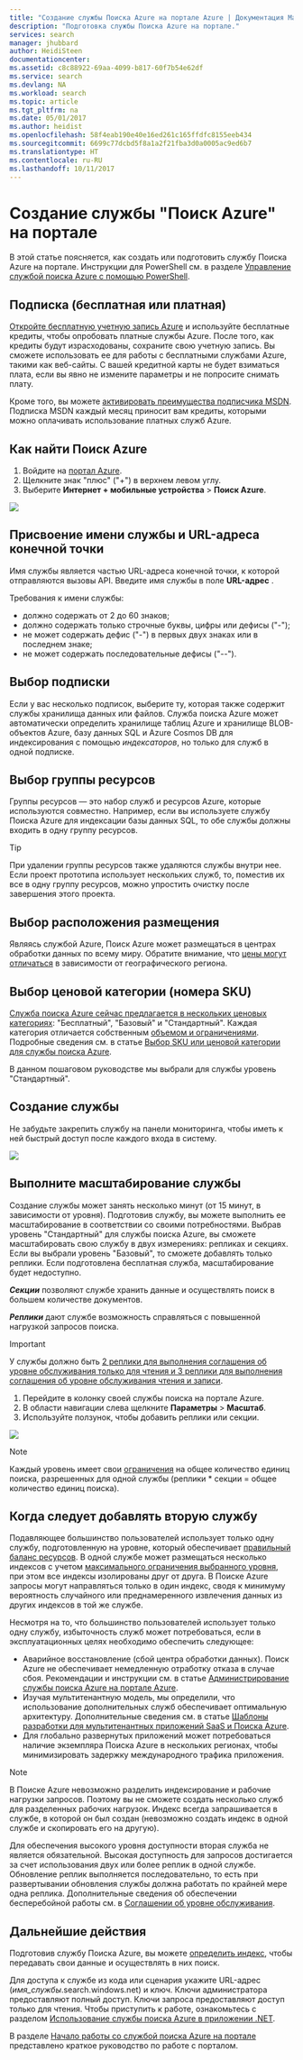 ```yaml
---
title: "Создание службы Поиска Azure на портале Azure | Документация Майкрософт"
description: "Подготовка службы Поиска Azure на портале."
services: search
manager: jhubbard
author: HeidiSteen
documentationcenter: 
ms.assetid: c8c88922-69aa-4099-b817-60f7b54e62df
ms.service: search
ms.devlang: NA
ms.workload: search
ms.topic: article
ms.tgt_pltfrm: na
ms.date: 05/01/2017
ms.author: heidist
ms.openlocfilehash: 58f4eab190e40e16ed261c165ffdfc8155eeb434
ms.sourcegitcommit: 6699c77dcbd5f8a1a2f21fba3d0a0005ac9ed6b7
ms.translationtype: HT
ms.contentlocale: ru-RU
ms.lasthandoff: 10/11/2017
---
```

# <a name="create-an-azure-search-service-in-the-portal"></a>Создание службы "Поиск Azure" на портале

В этой статье поясняется, как создать или подготовить службу Поиска Azure на портале. Инструкции для PowerShell см. в разделе [Управление службой поиска Azure с помощью PowerShell](search-manage-powershell.md).

## <a name="subscribe-free-or-paid"></a>Подписка (бесплатная или платная)

[Откройте бесплатную учетную запись Azure](https://azure.microsoft.com/pricing/free-trial/?WT.mc_id=A261C142F) и используйте бесплатные кредиты, чтобы опробовать платные службы Azure. После того, как кредиты будут израсходованы, сохраните свою учетную запись. Вы сможете использовать ее для работы с бесплатными службами Azure, такими как веб-сайты. С вашей кредитной карты не будет взиматься плата, если вы явно не измените параметры и не попросите снимать плату.

Кроме того, вы можете [активировать преимущества подписчика MSDN](https://azure.microsoft.com/pricing/member-offers/msdn-benefits-details/?WT.mc_id=A261C142F). Подписка MSDN каждый месяц приносит вам кредиты, которыми можно оплачивать использование платных служб Azure. 

## <a name="find-azure-search"></a>Как найти Поиск Azure
1. Войдите на [портал Azure](https://portal.azure.com/).
2. Щелкните знак "плюс" ("+") в верхнем левом углу.
3. Выберите **Интернет + мобильные устройства** > **Поиск Azure**.

![](./media/search-create-service-portal/find-search2.png)

## <a name="name-the-service-and-url-endpoint"></a>Присвоение имени службы и URL-адреса конечной точки

Имя службы является частью URL-адреса конечной точки, к которой отправляются вызовы API. Введите имя службы в поле **URL-адрес** . 

Требования к имени службы:
   * должно содержать от 2 до 60 знаков;
   * должно содержать только строчные буквы, цифры или дефисы ("-");
   * не может содержать дефис ("-") в первых двух знаках или в последнем знаке;
   * не может содержать последовательные дефисы ("--").

## <a name="select-a-subscription"></a>Выбор подписки
Если у вас несколько подписок, выберите ту, которая также содержит службы хранилища данных или файлов. Служба поиска Azure может автоматически определить хранилище таблиц Azure и хранилище BLOB-объектов Azure, базу данных SQL и Azure Cosmos DB для индексирования с помощью *индексаторов*, но только для служб в одной подписке.

## <a name="select-a-resource-group"></a>Выбор группы ресурсов
Группы ресурсов — это набор служб и ресурсов Azure, которые используются совместно. Например, если вы используете службу Поиска Azure для индексации базы данных SQL, то обе службы должны входить в одну группу ресурсов.

> [!TIP]
> При удалении группы ресурсов также удаляются службы внутри нее. Если проект прототипа использует нескольких служб, то, поместив их все в одну группу ресурсов, можно упростить очистку после завершения этого проекта. 

## <a name="select-a-hosting-location"></a>Выбор расположения размещения 
Являясь службой Azure, Поиск Azure может размещаться в центрах обработки данных по всему миру. Обратите внимание, что [цены могут отличаться](https://azure.microsoft.com/pricing/details/search/) в зависимости от географического региона.

## <a name="select-a-pricing-tier-sku"></a>Выбор ценовой категории (номера SKU)
[Служба поиска Azure сейчас предлагается в нескольких ценовых категориях](https://azure.microsoft.com/pricing/details/search/): "Бесплатный", "Базовый" и "Стандартный". Каждая категория отличается собственным [объемом и ограничениями](search-limits-quotas-capacity.md). Подробные сведения см. в статье [Выбор SKU или ценовой категории для службы поиска Azure](search-sku-tier.md).

В данном пошаговом руководстве мы выбрали для службы уровень "Стандартный".

## <a name="create-your-service"></a>Создание службы

Не забудьте закрепить службу на панели мониторинга, чтобы иметь к ней быстрый доступ после каждого входа в систему.

![](./media/search-create-service-portal/new-service2.png)

## <a name="scale-your-service"></a>Выполните масштабирование службы
Создание службы может занять несколько минут (от 15 минут, в зависимости от уровня). Подготовив службу, вы можете выполнить ее масштабирование в соответствии со своими потребностями. Выбрав уровень "Стандартный" для службы поиска Azure, вы сможете масштабировать свою службу в двух измерениях: репликах и секциях. Если вы выбрали уровень "Базовый", то сможете добавлять только реплики. Если подготовлена бесплатная служба, масштабирование будет недоступно.

***Секции*** позволяют службе хранить данные и осуществлять поиск в большем количестве документов.

***Реплики*** дают службе возможность справляться с повышенной нагрузкой запросов поиска.

> [!Important]
> У службы должно быть [2 реплики для выполнения соглашения об уровне обслуживания только для чтения и 3 реплики для выполнения соглашения об уровне обслуживания чтения и записи](https://azure.microsoft.com/support/legal/sla/search/v1_0/).

1. Перейдите в колонку своей службы поиска на портале Azure.
2. В области навигации слева щелкните **Параметры** > **Масштаб**.
3. Используйте ползунок, чтобы добавить реплики или секции.

![](./media/search-create-service-portal/settings-scale.png)

> [!Note] 
> Каждый уровень имеет свои [ограничения](search-limits-quotas-capacity.md) на общее количество единиц поиска, разрешенных для одной службы (реплики * секции = общее количество единиц поиска).

## <a name="when-to-add-a-second-service"></a>Когда следует добавлять вторую службу

Подавляющее большинство пользователей использует только одну службу, подготовленную на уровне, который обеспечивает [правильный баланс ресурсов](search-sku-tier.md). В одной службе может размещаться несколько индексов с учетом [максимального ограничения выбранного уровня](search-capacity-planning.md), при этом все индексы изолированы друг от друга. В Поиске Azure запросы могут направляться только в один индекс, сводя к минимуму вероятность случайного или преднамеренного извлечения данных из других индексов в той же службе.

Несмотря на то, что большинство пользователей использует только одну службу, избыточность служб может потребоваться, если в эксплуатационных целях необходимо обеспечить следующее:

+ Аварийное восстановление (сбой центра обработки данных). Поиск Azure не обеспечивает немедленную отработку отказа в случае сбоя. Рекомендации и инструкции см. в статье [Администрирование службы поиска Azure на портале Azure](search-manage.md).
+ Изучая мультитенантную модель, мы определили, что использование дополнительных служб обеспечивает оптимальную архитектуру. Дополнительные сведения см. в статье [Шаблоны разработки для мультитенантных приложений SaaS и Поиска Azure](search-modeling-multitenant-saas-applications.md).
+ Для глобально развернутых приложений может потребоваться наличие экземпляра Поиска Azure в нескольких регионах, чтобы минимизировать задержку международного трафика приложения.

> [!NOTE]
> В Поиске Azure невозможно разделить индексирование и рабочие нагрузки запросов. Поэтому вы не сможете создать несколько служб для разделенных рабочих нагрузок. Индекс всегда запрашивается в службе, в которой он был создан (невозможно создать индекс в одной службе и скопировать его на другую).
>

Для обеспечения высокого уровня доступности вторая служба не является обязательной. Высокая доступность для запросов достигается за счет использования двух или более реплик в одной службе. Обновление реплик выполняется последовательно, то есть при развертывании обновления службы должна работать по крайней мере одна реплика. Дополнительные сведения об обеспечении бесперебойной работы см. в [Соглашении об уровне обслуживания](https://azure.microsoft.com/support/legal/sla/search/v1_0/).

## <a name="next-steps"></a>Дальнейшие действия
Подготовив службу Поиска Azure, вы можете [определить индекс](search-what-is-an-index.md), чтобы передавать свои данные и осуществлять в них поиск.

Для доступа к службе из кода или сценария укажите URL-адрес (*имя_службы*.search.windows.net) и ключ. Ключи администратора предоставляют полный доступ. Ключи запроса предоставляют доступ только для чтения. Чтобы приступить к работе, ознакомьтесь с разделом [Использование службы поиска Azure в приложении .NET](search-howto-dotnet-sdk.md).

В разделе [Начало работы со службой поиска Azure на портале](search-get-started-portal.md) представлено краткое руководство по работе с порталом.

